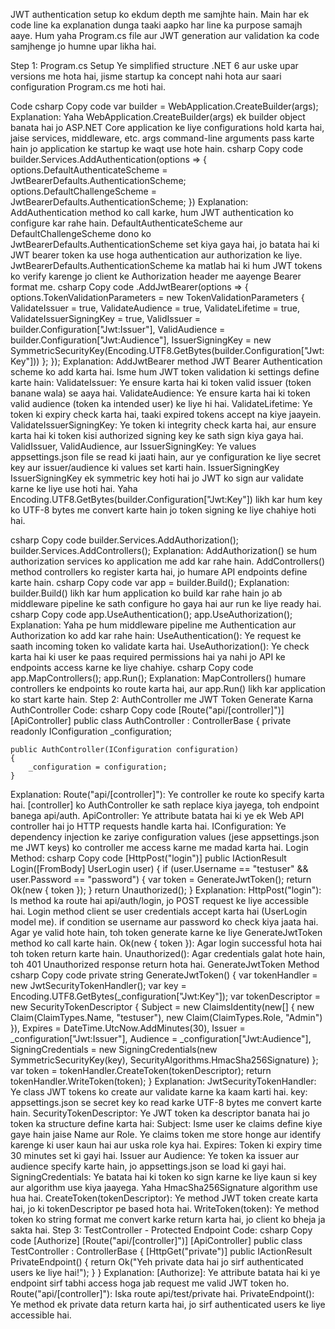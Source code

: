 JWT authentication setup ko ekdum depth me samjhte hain. Main har ek code line ka explanation dunga taaki aapko har line ka purpose samajh aaye. Hum yaha Program.cs file aur JWT generation aur validation ka code samjhenge jo humne upar likha hai.

Step 1: Program.cs Setup
Ye simplified structure .NET 6 aur uske upar versions me hota hai, jisme startup ka concept nahi hota aur saari configuration Program.cs me hoti hai.

Code
csharp
Copy code
var builder = WebApplication.CreateBuilder(args);
Explanation: Yaha WebApplication.CreateBuilder(args) ek builder object banata hai jo ASP.NET Core application ke liye configurations hold karta hai, jaise services, middleware, etc. args command-line arguments pass karte hain jo application ke startup ke waqt use hote hain.
csharp
Copy code
builder.Services.AddAuthentication(options =>
{
    options.DefaultAuthenticateScheme = JwtBearerDefaults.AuthenticationScheme;
    options.DefaultChallengeScheme = JwtBearerDefaults.AuthenticationScheme;
})
Explanation: AddAuthentication method ko call karke, hum JWT authentication ko configure kar rahe hain.
DefaultAuthenticateScheme aur DefaultChallengeScheme dono ko JwtBearerDefaults.AuthenticationScheme set kiya gaya hai, jo batata hai ki JWT bearer token ka use hoga authentication aur authorization ke liye.
JwtBearerDefaults.AuthenticationScheme ka matlab hai ki hum JWT tokens ko verify karenge jo client ke Authorization header me aayenge Bearer <token> format me.
csharp
Copy code
.AddJwtBearer(options =>
{
    options.TokenValidationParameters = new TokenValidationParameters
    {
        ValidateIssuer = true,
        ValidateAudience = true,
        ValidateLifetime = true,
        ValidateIssuerSigningKey = true,
        ValidIssuer = builder.Configuration["Jwt:Issuer"],
        ValidAudience = builder.Configuration["Jwt:Audience"],
        IssuerSigningKey = new SymmetricSecurityKey(Encoding.UTF8.GetBytes(builder.Configuration["Jwt:Key"]))
    };
});
Explanation: AddJwtBearer method JWT Bearer Authentication scheme ko add karta hai. Isme hum JWT token validation ki settings define karte hain:
ValidateIssuer: Ye ensure karta hai ki token valid issuer (token banane wala) se aaya hai.
ValidateAudience: Ye ensure karta hai ki token valid audience (token ka intended user) ke liye hi hai.
ValidateLifetime: Ye token ki expiry check karta hai, taaki expired tokens accept na kiye jaayein.
ValidateIssuerSigningKey: Ye token ki integrity check karta hai, aur ensure karta hai ki token kisi authorized signing key ke sath sign kiya gaya hai.
ValidIssuer, ValidAudience, aur IssuerSigningKey: Ye values appsettings.json file se read ki jaati hain, aur ye configuration ke liye secret key aur issuer/audience ki values set karti hain.
IssuerSigningKey
IssuerSigningKey ek symmetric key hoti hai jo JWT ko sign aur validate karne ke liye use hoti hai. Yaha Encoding.UTF8.GetBytes(builder.Configuration["Jwt:Key"]) likh kar hum key ko UTF-8 bytes me convert karte hain jo token signing ke liye chahiye hoti hai.

csharp
Copy code
builder.Services.AddAuthorization();
builder.Services.AddControllers();
Explanation: AddAuthorization() se hum authorization services ko application me add kar rahe hain.
AddControllers() method controllers ko register karta hai, jo humare API endpoints define karte hain.
csharp
Copy code
var app = builder.Build();
Explanation: builder.Build() likh kar hum application ko build kar rahe hain jo ab middleware pipeline ke sath configure ho gaya hai aur run ke liye ready hai.
csharp
Copy code
app.UseAuthentication();
app.UseAuthorization();
Explanation: Yaha pe hum middleware pipeline me Authentication aur Authorization ko add kar rahe hain:
UseAuthentication(): Ye request ke saath incoming token ko validate karta hai.
UseAuthorization(): Ye check karta hai ki user ke paas required permissions hai ya nahi jo API ke endpoints access karne ke liye chahiye.
csharp
Copy code
app.MapControllers();
app.Run();
Explanation: MapControllers() humare controllers ke endpoints ko route karta hai, aur app.Run() likh kar application ko start karte hain.
Step 2: AuthController me JWT Token Generate Karna
AuthController Code:
csharp
Copy code
[Route("api/[controller]")]
[ApiController]
public class AuthController : ControllerBase
{
    private readonly IConfiguration _configuration;

    public AuthController(IConfiguration configuration)
    {
        _configuration = configuration;
    }
Explanation:
Route("api/[controller]"): Ye controller ke route ko specify karta hai. [controller] ko AuthController ke sath replace kiya jayega, toh endpoint banega api/auth.
ApiController: Ye attribute batata hai ki ye ek Web API controller hai jo HTTP requests handle karta hai.
IConfiguration: Ye dependency injection ke zariye configuration values (jese appsettings.json me JWT keys) ko controller me access karne me madad karta hai.
Login Method:
csharp
Copy code
[HttpPost("login")]
public IActionResult Login([FromBody] UserLogin user)
{
    if (user.Username == "testuser" && user.Password == "password")
    {
        var token = GenerateJwtToken();
        return Ok(new { token });
    }
    return Unauthorized();
}
Explanation:
HttpPost("login"): Is method ka route hai api/auth/login, jo POST request ke liye accessible hai.
Login method client se user credentials accept karta hai (UserLogin model me).
if condition se username aur password ko check kiya jaata hai. Agar ye valid hote hain, toh token generate karne ke liye GenerateJwtToken method ko call karte hain.
Ok(new { token }): Agar login successful hota hai toh token return karte hain.
Unauthorized(): Agar credentials galat hote hain, toh 401 Unauthorized response return hota hai.
GenerateJwtToken Method
csharp
Copy code
private string GenerateJwtToken()
{
    var tokenHandler = new JwtSecurityTokenHandler();
    var key = Encoding.UTF8.GetBytes(_configuration["Jwt:Key"]);
    var tokenDescriptor = new SecurityTokenDescriptor
    {
        Subject = new ClaimsIdentity(new[]
        {
            new Claim(ClaimTypes.Name, "testuser"),
            new Claim(ClaimTypes.Role, "Admin")
        }),
        Expires = DateTime.UtcNow.AddMinutes(30),
        Issuer = _configuration["Jwt:Issuer"],
        Audience = _configuration["Jwt:Audience"],
        SigningCredentials = new SigningCredentials(new SymmetricSecurityKey(key), SecurityAlgorithms.HmacSha256Signature)
    };
    var token = tokenHandler.CreateToken(tokenDescriptor);
    return tokenHandler.WriteToken(token);
}
Explanation:
JwtSecurityTokenHandler: Ye class JWT tokens ko create aur validate karne ka kaam karti hai.
key: appsettings.json se secret key ko read karke UTF-8 bytes me convert karte hain.
SecurityTokenDescriptor: Ye JWT token ka descriptor banata hai jo token ka structure define karta hai:
Subject: Isme user ke claims define kiye gaye hain jaise Name aur Role. Ye claims token me store honge aur identify karenge ki user kaun hai aur uska role kya hai.
Expires: Token ki expiry time 30 minutes set ki gayi hai.
Issuer aur Audience: Ye token ka issuer aur audience specify karte hain, jo appsettings.json se load ki gayi hai.
SigningCredentials: Ye batata hai ki token ko sign karne ke liye kaun si key aur algorithm use kiya jaayega. Yaha HmacSha256Signature algorithm use hua hai.
CreateToken(tokenDescriptor): Ye method JWT token create karta hai, jo ki tokenDescriptor pe based hota hai.
WriteToken(token): Ye method token ko string format me convert karke return karta hai, jo client ko bheja ja sakta hai.
Step 3: TestController - Protected Endpoint
Code:
csharp
Copy code
[Authorize]
[Route("api/[controller]")]
[ApiController]
public class TestController : ControllerBase
{
    [HttpGet("private")]
    public IActionResult PrivateEndpoint()
    {
        return Ok("Yeh private data hai jo sirf authenticated users ke liye hai!");
    }
}
Explanation:
[Authorize]: Ye attribute batata hai ki ye endpoint sirf tabhi access hoga jab request me valid JWT token ho.
Route("api/[controller]"): Iska route api/test/private hai.
PrivateEndpoint(): Ye method ek private data return karta hai, jo sirf authenticated users ke liye accessible hai.
